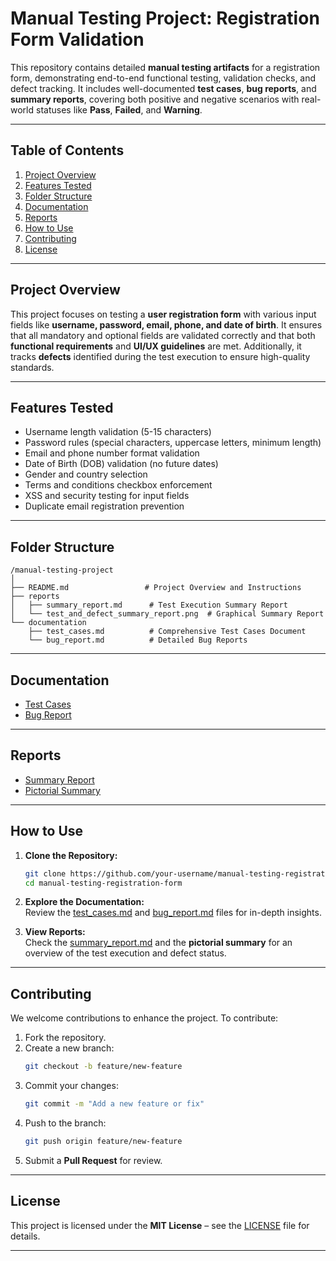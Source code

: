 
# **Manual Testing Project: Registration Form Validation**  

This repository contains detailed **manual testing artifacts** for a registration form, demonstrating end-to-end functional testing, validation checks, and defect tracking. It includes well-documented **test cases**, **bug reports**, and **summary reports**, covering both positive and negative scenarios with real-world statuses like **Pass**, **Failed**, and **Warning**.

---

## **Table of Contents**  
1. [Project Overview](#project-overview)  
2. [Features Tested](#features-tested)  
3. [Folder Structure](#folder-structure)  
4. [Documentation](#documentation)  
5. [Reports](#reports)  
6. [How to Use](#how-to-use)  
7. [Contributing](#contributing)  
8. [License](#license)  

---

## **Project Overview**  
This project focuses on testing a **user registration form** with various input fields like **username, password, email, phone, and date of birth**. It ensures that all mandatory and optional fields are validated correctly and that both **functional requirements** and **UI/UX guidelines** are met. Additionally, it tracks **defects** identified during the test execution to ensure high-quality standards.

---

## **Features Tested**  
- Username length validation (5-15 characters)  
- Password rules (special characters, uppercase letters, minimum length)  
- Email and phone number format validation  
- Date of Birth (DOB) validation (no future dates)  
- Gender and country selection  
- Terms and conditions checkbox enforcement  
- XSS and security testing for input fields  
- Duplicate email registration prevention  

---

## **Folder Structure**  
```
/manual-testing-project
│
├── README.md                 # Project Overview and Instructions
├── reports
│   ├── summary_report.md      # Test Execution Summary Report
│   └── test_and_defect_summary_report.png  # Graphical Summary Report
└── documentation
    ├── test_cases.md          # Comprehensive Test Cases Document
    └── bug_report.md          # Detailed Bug Reports
```

---

## **Documentation**  
- [Test Cases](./documentation/test_cases.md)  
- [Bug Report](./documentation/bug_report.md)  

---

## **Reports**  
- [Summary Report](./reports/summary_report.md)  
- [Pictorial Summary](./reports/test_and_defect_summary_report.png)  

---

## **How to Use**  
1. **Clone the Repository:**
   ```bash
   git clone https://github.com/your-username/manual-testing-registration-form.git
   cd manual-testing-registration-form
   ```
2. **Explore the Documentation:**  
   Review the [test_cases.md](./documentation/test_cases.md) and [bug_report.md](./documentation/bug_report.md) files for in-depth insights.  

3. **View Reports:**  
   Check the [summary_report.md](./reports/summary_report.md) and the **pictorial summary** for an overview of the test execution and defect status.  

---

## **Contributing**  
We welcome contributions to enhance the project. To contribute:  
1. Fork the repository.  
2. Create a new branch:  
   ```bash
   git checkout -b feature/new-feature
   ```
3. Commit your changes:  
   ```bash
   git commit -m "Add a new feature or fix"
   ```
4. Push to the branch:  
   ```bash
   git push origin feature/new-feature
   ```
5. Submit a **Pull Request** for review.  

---

## **License**  
This project is licensed under the **MIT License** – see the [LICENSE](./LICENSE) file for details.  

---